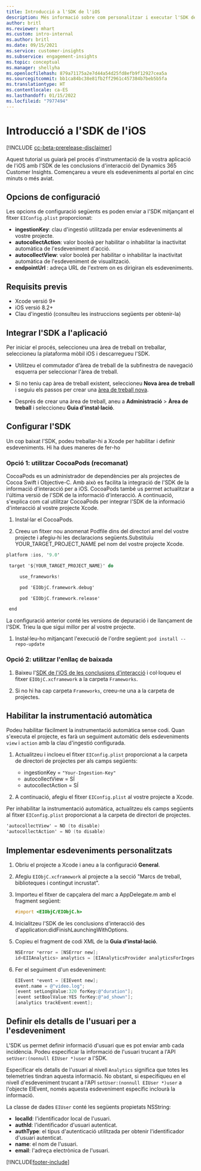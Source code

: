 ```yaml
---
title: Introducció a l'SDK de l'iOS
description: Més informació sobre com personalitzar i executar l'SDK de l'iOS
author: britl
ms.reviewer: mhart
ms.custom: intro-internal
ms.author: britl
ms.date: 09/15/2021
ms.service: customer-insights
ms.subservice: engagement-insights
ms.topic: conceptual
ms.manager: shellyha
ms.openlocfilehash: 879a71175a2e7d44a54d25fd8efb9f12927cea5a
ms.sourcegitcommit: bb1ca84bc38e81fb2ff2961c457384b7beb5b5fa
ms.translationtype: HT
ms.contentlocale: ca-ES
ms.lasthandoff: 01/15/2022
ms.locfileid: "7977494"
---
```

# <a name="get-started-with-the-ios-sdk"></a>Introducció a l'SDK de l'iOS

[!INCLUDE [cc-beta-prerelease-disclaimer](includes/cc-beta-prerelease-disclaimer.md)]

Aquest tutorial us guiarà pel procés d'instrumentació de la vostra aplicació de l'iOS amb l'SDK de les conclusions d'interacció del Dynamics 365 Customer Insights. Començareu a veure els esdeveniments al portal en cinc minuts o més aviat.

## <a name="configuration-options"></a>Opcions de configuració

Les opcions de configuració següents es poden enviar a l'SDK mitjançant el fitxer `EIConfig.plist` proporcionat:

- **ingestionKey**: clau d'ingestió utilitzada per enviar esdeveniments al vostre projecte.
- **autocollectAction**: valor booleà per habilitar o inhabilitar la inactivitat automàtica de l'esdeveniment d'acció.
- **autocollectView**: valor booleà per habilitar o inhabilitar la inactivitat automàtica de l'esdeveniment de visualització.
- **endpointUrl** : adreça URL de l'extrem on es dirigiran els esdeveniments.

## <a name="prerequisites"></a>Requisits previs

- Xcode versió 9+
- iOS versió 8.2+
- Clau d'ingestió (consulteu les instruccions següents per obtenir-la)

## <a name="integrate-the-sdk-into-your-application"></a>Integrar l'SDK a l'aplicació

Per iniciar el procés, seleccioneu una àrea de treball on treballar, seleccioneu la plataforma mòbil iOS i descarregueu l'SDK.

- Utilitzeu el commutador d'àrea de treball de la subfinestra de navegació esquerra per seleccionar l'àrea de treball.

- Si no teniu cap àrea de treball existent, seleccioneu **Nova àrea de treball** i seguiu els passos per crear una [àrea de treball nova](create-workspace.md).

- Després de crear una àrea de treball, aneu a **Administració** > **Àrea de treball** i seleccioneu **Guia d'instal·lació**.

## <a name="configure-the-sdk"></a>Configurar l'SDK

Un cop baixat l'SDK, podeu treballar-hi a Xcode per habilitar i definir esdeveniments. Hi ha dues maneres de fer-ho

### <a name="option-1-using-cocoapods-recommended"></a>Opció 1: utilitzar CocoaPods (recomanat)
CocoaPods es un administrador de dependències per als projectes de Cocoa Swift i Objective-C. Amb això es facilita la integració de l'SDK de la informació d'interacció per a iOS. CocoaPods també us permet actualitzar a l'última versió de l'SDK de la informació d'interacció. A continuació, s'explica com cal utilitzar CocoaPods per integrar l'SDK de la informació d'interacció al vostre projecte Xcode. 

1. Instal·lar el CocoaPods. 

1. Creeu un fitxer nou anomenat Podfile dins del directori arrel del vostre projecte i afegiu-hi les declaracions següents.Substituïu YOUR_TARGET_PROJECT_NAME pel nom del vostre projecte Xcode. 
```objectivec
platform :ios, '9.0'  

 target '${YOUR_TARGET_PROJECT_NAME}' do 

     use_frameworks!   

     pod 'EIObjC.framework.debug' 

     pod 'EIObjC.framework.release' 

 end 
```
La configuració anterior conté les versions de depuració i de llançament de l'SDK. Trieu la que sigui millor per al vostre projecte.

1. Instal·leu-ho mitjançant l'execució de l'ordre següent: `pod install --repo-update `

### <a name="option-2-using-download-link"></a>Opció 2: utilitzar l'enllaç de baixada

1. Baixeu l'[SDK de l'iOS de les conclusions d'interacció](https://download.pi.dynamics.com/sdk/EI-SDKs/ei-ios-sdk.zip) i col·loqueu el fitxer `EIObjC.xcframework` a la carpeta `Frameworks`.

1. Si no hi ha cap carpeta `Frameworks`, creeu-ne una a la carpeta de projectes.

## <a name="enable-auto-instrumentation"></a>Habilitar la instrumentació automàtica
 
Podeu habilitar fàcilment la instrumentació automàtica sense codi. Quan s'executa el projecte, es farà un seguiment automàtic dels esdeveniments `view` i `action` amb la clau d'ingestió configurada. 

1. Actualitzeu i incloeu el fitxer `EIConfig.plist` proporcionat a la carpeta de directori de projectes per als camps següents:
    - ingestionKey = `"Your-Ingestion-Key"`
    - autocollectView = SÍ
    - autocollectAction = SÍ

2. A continuació, afegiu el fitxer `EIConfig.plist` al vostre projecte a Xcode. 



Per inhabilitar la instrumentació automàtica, actualitzeu els camps següents al fitxer `EIConfig.plist` proporcionat a la carpeta de directori de projectes. 

```objectivec
'autocollectView' = NO (to disable)
'autocollectAction' = NO (to disable)
```


## <a name="implement-custom-events"></a>Implementar esdeveniments personalitzats

1. Obriu el projecte a Xcode i aneu a la configuració **General**. 
1. Afegiu `EIObjC.xcframework` al projecte a la secció "Marcs de treball, biblioteques i contingut incrustat".

1. Importeu el fitxer de capçalera del marc a AppDelegate.m amb el fragment següent:

    ```objectivec
    #import <EIObjC/EIObjC.h>
    ```

1. Inicialitzeu l'SDK de les conclusions d'interacció des d'application:didFinishLaunchingWithOptions.
1. Copieu el fragment de codi XML de la **Guia d'instal·lació**.

    ```objectivec
    NSError *error = [NSError new];
    id<EIIAnalytics> analytics = [EIAnalyticsProvider analyticsForIngestionKey:nil error:&error];
    ```

1. Fer el seguiment d'un esdeveniment:

    ```objectivec
    EIEvent *event = [EIEvent new];
    event.name = @"video.log";
    [event setLongValue:320 forKey:@"duration"];
    [event setBoolValue:YES forKey:@"ad_shown"];
    [analytics trackEvent:event];
    ```

## <a name="set-user-details-for-your-event"></a>Definir els detalls de l'usuari per a l'esdeveniment

L'SDK us permet definir informació d'usuari que es pot enviar amb cada incidència. Podeu especificar la informació de l'usuari trucant a l'API `setUser:(nonnull EIUser *)user` a l'SDK.

Especificar els detalls de l'usuari al nivell `Analytics` significa que totes les telemetries tindran aquesta informació. No obstant, si especifiqueu en el nivell d'esdeveniment trucant a l'API `setUser:(nonnull EIUser *)user` a l'objecte EIEvent, només aquesta esdeveniment específic inclourà la informació.

La classe de dades `EIUser` conté les següents propietats NSString:

- **localId**: l'identificador local de l'usuari.
- **authId**: l'identificador d'usuari autenticat.
- **authType**: el tipus d'autenticació utilitzada per obtenir l'identificador d'usuari autenticat.
- **name**: el nom de l'usuari.
- **email**: l'adreça electrònica de l'usuari.


[!INCLUDE[footer-include](../includes/footer-banner.md)]
